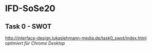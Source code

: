 # IFD-SoSe20

## Task 0 - SWOT
http://interface-design.lukaslehmann-media.de/task0_swot/index.html <br>
*optimiert für Chrome Desktop*
